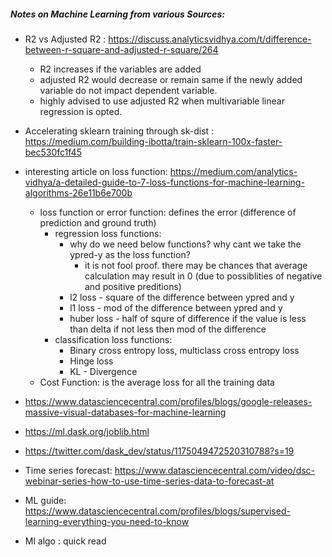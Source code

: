 ##### Notes on Machine Learning from various Sources:
* R2 vs Adjusted R2 : https://discuss.analyticsvidhya.com/t/difference-between-r-square-and-adjusted-r-square/264
    * R2 increases if the variables are added
    * adjusted R2 would decrease or remain same if the newly added variable do not impact dependent variable.
    * highly advised to use adjusted R2 when multivariable linear regression is opted.
    
* Accelerating sklearn training through sk-dist : https://medium.com/building-ibotta/train-sklearn-100x-faster-bec530fc1f45

* interesting article on loss function: https://medium.com/analytics-vidhya/a-detailed-guide-to-7-loss-functions-for-machine-learning-algorithms-26e11b6e700b
   * loss function or error function: defines the error (difference of prediction and ground truth)
      * regression loss functions:
         * why do we need below functions? why cant we take the ypred-y as the loss function?
            * it is not fool proof. there may be chances that average calculation may result in 0 (due to possiblities of negative and positive preditions)
         * l2 loss - square of the difference between ypred and y
         * l1 loss - mod of the difference between ypred and y
         * huber loss - half of squre of difference if the value is less than delta 
                        if not less then mod of the difference
      * classification loss functions:
         * Binary cross entropy loss, multiclass cross entropy loss
         * Hinge loss
         * KL - Divergence
   * Cost Function: is the average loss for all the training data

* https://www.datasciencecentral.com/profiles/blogs/google-releases-massive-visual-databases-for-machine-learning
* https://ml.dask.org/joblib.html
* https://twitter.com/dask_dev/status/1175049472520310788?s=19
* Time series forecast: https://www.datasciencecentral.com/video/dsc-webinar-series-how-to-use-time-series-data-to-forecast-at
* ML guide: https://www.datasciencecentral.com/profiles/blogs/supervised-learning-everything-you-need-to-know
* Ml algo : quick read
